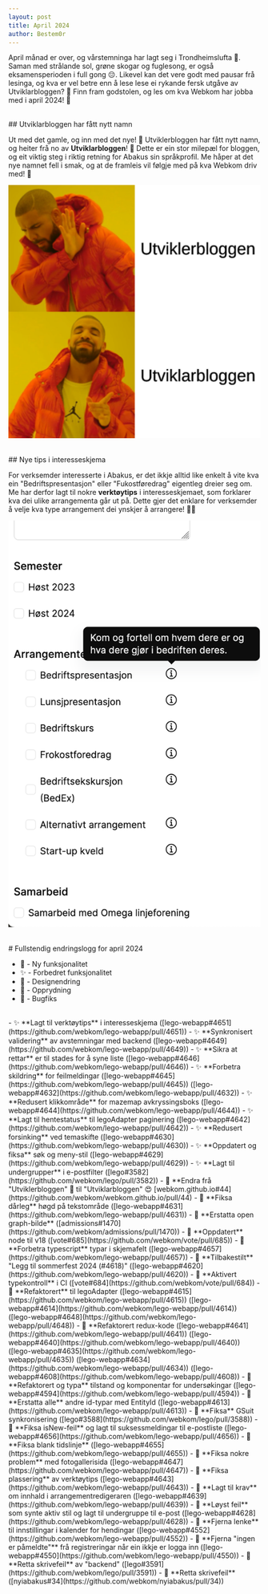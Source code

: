 ```yaml
---
layout: post
title: April 2024
author: Bestem0r
---
```


April månad er over, og vårstemninga har lagt seg i Trondheimslufta 🌼. Saman med strålande sol, grøne skogar og fuglesong, er også eksamensperioden i full gong 😔. Likevel kan det vere godt med pausar frå lesinga, og kva er vel betre enn å lese lese ei rykande fersk utgåve av Utviklarbloggen? 🤩 Finn fram godstolen, og les om kva Webkom har jobba med i april 2024! 🚀

<br>
## Utviklarbloggen har fått nytt namn

Ut med det gamle, og inn med det nye! 🎉 Utviklerbloggen har fått nytt namn, og heiter frå no av **Utviklarbloggen**! 🤩 Dette er ein stor milepæl for bloggen, og eit viktig steg i riktig retning for Abakus sin språkprofil. Me håper at det nye namnet fell i smak, og at de framleis vil følgje med på kva Webkom driv med! 🥳

![Utviklarbloggen](/images/posts/2024-05-07-new-name.png)

<br>
## Nye tips i interesseskjema

For verksemder interesserte i Abakus, er det ikkje alltid like enkelt å vite kva ein "Bedriftspresentasjon" eller "Fukostføredrag" eigentleg dreier seg om. Me har derfor lagt til nokre **verktøytips** i interesseskjemaet, som forklarer kva dei ulike arrangementa går ut på. Dette gjer det enklare for verksemder å velje kva type arrangement dei ynskjer å arrangere! 👨‍🏫

![Verktøytips](/images/posts/2024-05-07-tooltips.png)

<br>
# Fullstendig endringslogg for april 2024

- 🚀 - Ny funksjonalitet
- ✨ - Forbedret funksjonalitet
- 🎨 - Designendring
- 🧹 - Opprydning
- 🐛 - Bugfiks

<br>
- ✨ **Lagt til verktøytips** i interesseskjema ([lego-webapp#4651](https://github.com/webkom/lego-webapp/pull/4651))
- ✨ **Synkronisert validering** av avstemningar med backend ([lego-webapp#4649](https://github.com/webkom/lego-webapp/pull/4649))
- ✨ **Sikra at rettar** er til stades for å syne liste ([lego-webapp#4646](https://github.com/webkom/lego-webapp/pull/4646))
- ✨ **Forbetra skildring** for feilmeldingar ([lego-webapp#4645](https://github.com/webkom/lego-webapp/pull/4645)) ([lego-webapp#4632](https://github.com/webkom/lego-webapp/pull/4632))
- ✨ **Redusert klikkområde** for mazemap avkryssingsboks ([lego-webapp#4644](https://github.com/webkom/lego-webapp/pull/4644))
- ✨ **Lagt til hentestatus** til legoAdapter paginering ([lego-webapp#4642](https://github.com/webkom/lego-webapp/pull/4642))
- ✨ **Redusert forsinking** ved temaskifte ([lego-webapp#4630](https://github.com/webkom/lego-webapp/pull/4630))
- ✨ **Oppdatert og fiksa** søk og meny-stil ([lego-webapp#4629](https://github.com/webkom/lego-webapp/pull/4629))
- ✨ **Lagt til undergrupper** i e-postfilter ([lego#3582](https://github.com/webkom/lego/pull/3582))
- 🎨 **Endra frå "Utviklerbloggen" 🤮 til "Utviklarbloggen" 😍 [webkom.github.io#44](https://github.com/webkom/webkom.github.io/pull/44)
- 🎨 **Fiksa dårleg** høgd på tekstområde ([lego-webapp#4631](https://github.com/webkom/lego-webapp/pull/4631))
- 🎨 **Erstatta open graph-bilde** ([admissions#1470](https://github.com/webkom/admissions/pull/1470))
- 🧹 **Oppdatert** node til v18 ([vote#685](https://github.com/webkom/vote/pull/685))
- 🧹 **Forbetra typescript** typar i skjemafelt ([lego-webapp#4657](https://github.com/webkom/lego-webapp/pull/4657))
- 🧹 **Tilbakestilt** "Legg til sommerfest 2024 (#4618)" ([lego-webapp#4620](https://github.com/webkom/lego-webapp/pull/4620))
- 🧹 **Aktivert typekontroll** i CI ([vote#684](https://github.com/webkom/vote/pull/684))
- 🧹 **Refaktorert** til legoAdapter ([lego-webapp#4615](https://github.com/webkom/lego-webapp/pull/4615)) ([lego-webapp#4614](https://github.com/webkom/lego-webapp/pull/4614)) ([lego-webapp#4648](https://github.com/webkom/lego-webapp/pull/4648))
- 🧹 **Refaktorert redux-kode ([lego-webapp#4641](https://github.com/webkom/lego-webapp/pull/4641)) ([lego-webapp#4640](https://github.com/webkom/lego-webapp/pull/4640)) ([lego-webapp#4635](https://github.com/webkom/lego-webapp/pull/4635)) ([lego-webapp#4634](https://github.com/webkom/lego-webapp/pull/4634)) ([lego-webapp#4608](https://github.com/webkom/lego-webapp/pull/4608))
- 🧹 **Refaktorert og typa** tilstand og komponentar for undersøkingar ([lego-webapp#4594](https://github.com/webkom/lego-webapp/pull/4594))
- 🧹 **Erstatta alle** andre id-typar med EntityId ([lego-webapp#4613](https://github.com/webkom/lego-webapp/pull/4613))
- 🐛 **Fiksa** GSuit synkronisering ([lego#3588](https://github.com/webkom/lego/pull/3588))
- 🐛 **Fiksa isNew-feil** og lagt til suksessmeldingar til e-postliste ([lego-webapp#4656](https://github.com/webkom/lego-webapp/pull/4656))
- 🐛 **Fiksa blank tidslinje** ([lego-webapp#4655](https://github.com/webkom/lego-webapp/pull/4655))
- 🐛 **Fiksa nokre problem** med fotogallerisida ([lego-webapp#4647](https://github.com/webkom/lego-webapp/pull/4647))
- 🐛 **Fiksa plassering** av verktøytips ([lego-webapp#4643](https://github.com/webkom/lego-webapp/pull/4643))
- 🐛 **Lagt til krav** om innhald i arrangementredigeraren ([lego-webapp#4639](https://github.com/webkom/lego-webapp/pull/4639))
- 🐛 **Løyst feil** som synte aktiv stil og lagt til undergruppe til e-post ([lego-webapp#4628](https://github.com/webkom/lego-webapp/pull/4628))
- 🐛 **Fjerna lenke** til innstillingar i kalender for hendingar ([lego-webapp#4552](https://github.com/webkom/lego-webapp/pull/4552))
- 🐛 **Fjerna "ingen er påmeldte"** frå registreringar når ein ikkje er logga inn ([lego-webapp#4550](https://github.com/webkom/lego-webapp/pull/4550))
- 🐛 **Retta skrivefeil** av "backend" ([lego#3591](https://github.com/webkom/lego/pull/3591))
- 🐛 **Retta skrivefeil** ([nyiabakus#34](https://github.com/webkom/nyiabakus/pull/34))


